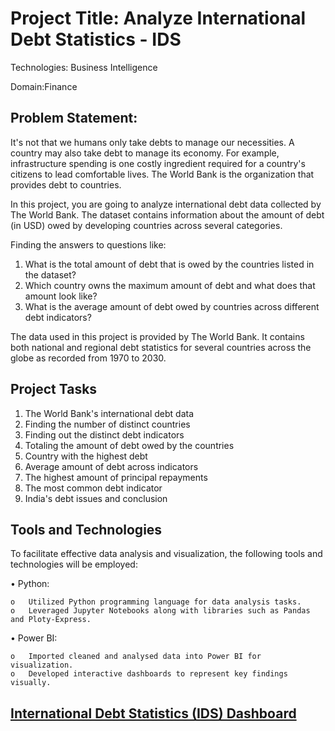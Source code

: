 # Project Title: Analyze International Debt Statistics - IDS
Technologies: Business Intelligence

Domain:Finance

## Problem Statement:

It's not that we humans only take debts to manage our necessities. A country may also take debt to manage its economy. For example, infrastructure spending is one costly ingredient required for a country's citizens to lead comfortable lives. The World Bank is the organization that provides debt to countries.

In this project, you are going to analyze international debt data collected by The World Bank. The dataset contains information about the amount of debt (in USD) owed by developing countries across several categories. 

Finding the answers to questions like:

1. What is the total amount of debt that is owed by the countries listed in the dataset?
2. Which country owns the maximum amount of debt and what does that amount look like?
3. What is the average amount of debt owed by countries across different debt indicators?
   
The data used in this project is provided by The World Bank. It contains both national and regional debt statistics for several countries across the globe as recorded from 1970 to 2030.

## Project Tasks
1. The World Bank's international debt data
2. Finding the number of distinct countries
3. Finding out the distinct debt indicators
4. Totaling the amount of debt owed by the countries
5. Country with the highest debt
6. Average amount of debt across indicators
7. The highest amount of principal repayments
8. The most common debt indicator
9. India's debt issues and conclusion


## Tools and Technologies

To facilitate effective data analysis and visualization, the following tools and technologies will be employed: 

•	Python: 

    o	Utilized Python programming language for data analysis tasks.    
    o	Leveraged Jupyter Notebooks along with libraries such as Pandas and Ploty-Express.
    
•	Power BI: 

    o	Imported cleaned and analysed data into Power BI for visualization.    
    o	Developed interactive dashboards to represent key findings visually.
   
  ## [International Debt Statistics (IDS) Dashboard](https://app.powerbi.com/reportEmbed?reportId=b5483008-9f32-4d4e-ad30-6b8753ed078c&autoAuth=true&ctid=9f279a9a-e327-4c5c-9ca3-e4747dd231b1)
      
